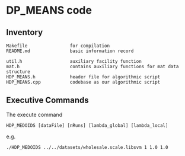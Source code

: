 DP\_MEANS code
=======================

Inventory
--------------

    Makefile                for compilation
    README.md               basic information record

    util.h                  auxiliary facility function
    mat.h                   contains auxiliary functions for mat data structure
    HDP_MEANS.h             header file for algorithmic script
    HDP_MEANS.cpp           codebase as our algorithmic script

Executive Commands
---------------
The execute command

    HDP_MEDOIDS [dataFile] [nRuns] [lambda_global] [lambda_local]

e.g.

    ./HDP_MEDOIDS ../../datasets/wholesale.scale.libsvm 1 1.0 1.0

